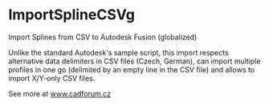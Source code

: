 # ImportSplineCSVg
Import Splines from CSV to Autodesk Fusion (globalized)

Unlike the standard Autodesk's sample script, this import respects alternative data delimiters in CSV files (Czech, German), can import multiple profiles in one go (delimited by an empty line in the CSV file) and allows to import X/Y-only CSV files.

See more at www.cadforum.cz
